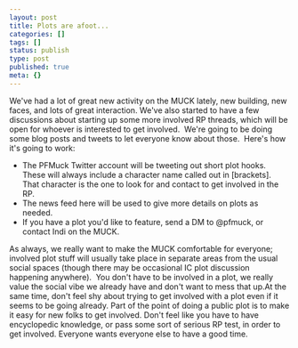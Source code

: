```yaml
---
layout: post
title: Plots are afoot...
categories: []
tags: []
status: publish
type: post
published: true
meta: {}
---
```


We've had a lot of great new activity on the MUCK lately, new building, new faces, and lots of great interaction. We've also started to have a few discussions about starting up some more involved RP threads, which will be open for whoever is interested to get involved.  We're going to be doing some blog posts and tweets to let everyone know about those.  Here's how it's going to work:

* The PFMuck Twitter account will be tweeting out short plot hooks. These will always include a character name called out in [brackets]. That character is the one to look for and contact to get involved in the RP.
* The news feed here will be used to give more details on plots as needed.
* If you have a plot you'd like to feature, send a DM to @pfmuck, or contact Indi on the MUCK.

As always, we really want to make the MUCK comfortable for everyone; involved plot stuff will usually take place in separate areas from the usual social spaces (though there may be occasional IC plot discussion happening anywhere).  You don't have to be involved in a plot, we really value the social vibe we already have and don't want to mess that up.At the same time, don't feel shy about trying to get involved with a plot even if it seems to be going already. Part of the point of doing a public plot is to make it easy for new folks to get involved. Don't feel like you have to have encyclopedic knowledge, or pass some sort of serious RP test, in order to get involved. Everyone wants everyone else to have a good time. 
